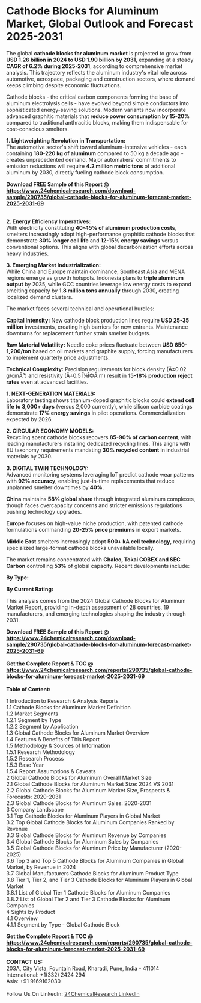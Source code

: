 <h1>Cathode Blocks for Aluminum Market, Global Outlook and Forecast 2025-2031</h1><p>The global <strong>cathode blocks for aluminum market</strong> is projected to grow from <strong>USD 1.26 billion in 2024 to USD 1.90 billion by 2031</strong>, expanding at a steady <strong>CAGR of 6.2% during 2025-2031</strong>, according to comprehensive market analysis. This trajectory reflects the aluminum industry's vital role across automotive, aerospace, packaging and construction sectors, where demand keeps climbing despite economic fluctuations.</p><p>Cathode blocks - the critical carbon components forming the base of aluminum electrolysis cells - have evolved beyond simple conductors into sophisticated energy-saving solutions. Modern variants now incorporate advanced graphitic materials that <strong>reduce power consumption by 15-20%</strong> compared to traditional anthracitic blocks, making them indispensable for cost-conscious smelters.</p><p><strong>1. Lightweighting Revolution in Transportation:</strong><br>
The automotive sector's shift toward aluminum-intensive vehicles - each containing <strong>180-220 kg of aluminum</strong> compared to 50 kg a decade ago - creates unprecedented demand. Major automakers' commitments to emission reductions will require <strong>4.2 million metric tons</strong> of additional aluminum by 2030, directly fueling cathode block consumption.</p><div><b>Download FREE Sample of this Report @ 
            <a href="https://www.24chemicalresearch.com/download-sample/290735/global-cathode-blocks-for-aluminum-forecast-market-2025-2031-69">
            https://www.24chemicalresearch.com/download-sample/290735/global-cathode-blocks-for-aluminum-forecast-market-2025-2031-69</a></b></div><br><p><strong>2. Energy Efficiency Imperatives:</strong><br>
With electricity constituting <strong>40-45% of aluminum production costs</strong>, smelters increasingly adopt high-performance graphitic cathode blocks that demonstrate <strong>30% longer cell life</strong> and <strong>12-15% energy savings</strong> versus conventional options. This aligns with global decarbonization efforts across heavy industries.</p><p><strong>3. Emerging Market Industrialization:</strong><br>
While China and Europe maintain dominance, Southeast Asia and MENA regions emerge as growth hotspots. Indonesia plans to <strong>triple aluminum output</strong> by 2035, while GCC countries leverage low energy costs to expand smelting capacity by <strong>1.8 million tons annually</strong> through 2030, creating localized demand clusters.</p><p>The market faces several technical and operational hurdles:</p><p><strong>Capital Intensity:</strong> New cathode block production lines require <strong>USD 25-35 million</strong> investments, creating high barriers for new entrants. Maintenance downturns for replacement further strain smelter budgets.</p><p><strong>Raw Material Volatility:</strong> Needle coke prices fluctuate between <strong>USD 650-1,200/ton</strong> based on oil markets and graphite supply, forcing manufacturers to implement quarterly price adjustments.</p><p><strong>Technical Complexity:</strong> Precision requirements for block density (Â±0.02 g/cmÂ³) and resistivity (Â±0.5 Î¼Î©Â·m) result in <strong>15-18% production reject rates</strong> even at advanced facilities.</p><p><strong>1. NEXT-GENERATION MATERIALS:</strong><br>
Laboratory testing shows titanium-doped graphitic blocks could <strong>extend cell life to 3,000+ days</strong> (versus 2,000 currently), while silicon carbide coatings demonstrate <strong>17% energy savings</strong> in pilot operations. Commercialization expected by 2026.</p><p><strong>2. CIRCULAR ECONOMY MODELS:</strong><br>
Recycling spent cathode blocks recovers <strong>85-90% of carbon content</strong>, with leading manufacturers installing dedicated recycling lines. This aligns with EU taxonomy requirements mandating <strong>30% recycled content</strong> in industrial materials by 2030.</p><p><strong>3. DIGITAL TWIN TECHNOLOGY:</strong><br>
Advanced monitoring systems leveraging IoT predict cathode wear patterns with <strong>92% accuracy</strong>, enabling just-in-time replacements that reduce unplanned smelter downtimes by <strong>40%</strong>.</p><p><strong>China</strong> maintains <strong>58% global share</strong> through integrated aluminum complexes, though faces overcapacity concerns and stricter emissions regulations pushing technology upgrades.</p><p><strong>Europe</strong> focuses on high-value niche production, with patented cathode formulations commanding <strong>20-25% price premiums</strong> in export markets.</p><p><strong>Middle East</strong> smelters increasingly adopt <strong>500+ kA cell technology</strong>, requiring specialized large-format cathode blocks unavailable locally.</p><p>The market remains concentrated with <strong>Chalco, Tokai COBEX and SEC Carbon</strong> controlling <strong>53%</strong> of global capacity. Recent developments include:</p><p><strong>By Type:</strong></p><p><strong>By Current Rating:</strong></p><p>This analysis comes from the 2024 Global Cathode Blocks for Aluminum Market Report, providing in-depth assessment of 28 countries, 19 manufacturers, and emerging technologies shaping the industry through 2031.</p><div><b>Download FREE Sample of this Report @ 
            <a href="https://www.24chemicalresearch.com/download-sample/290735/global-cathode-blocks-for-aluminum-forecast-market-2025-2031-69">
            https://www.24chemicalresearch.com/download-sample/290735/global-cathode-blocks-for-aluminum-forecast-market-2025-2031-69</a></b></div><br><div><b>Get the Complete Report & TOC @ 
            <a href="https://www.24chemicalresearch.com/reports/290735/global-cathode-blocks-for-aluminum-forecast-market-2025-2031-69">
            https://www.24chemicalresearch.com/reports/290735/global-cathode-blocks-for-aluminum-forecast-market-2025-2031-69</a></b></div><br>
            <b>Table of Content:</b><p>1 Introduction to Research & Analysis Reports<br />
 1.1 Cathode Blocks for Aluminum Market Definition<br />
 1.2 Market Segments<br />
 1.2.1 Segment by Type<br />
 1.2.2 Segment by Application<br />
 1.3 Global Cathode Blocks for Aluminum Market Overview<br />
 1.4 Features & Benefits of This Report<br />
 1.5 Methodology & Sources of Information<br />
 1.5.1 Research Methodology<br />
 1.5.2 Research Process<br />
 1.5.3 Base Year<br />
 1.5.4 Report Assumptions & Caveats<br />
2 Global Cathode Blocks for Aluminum Overall Market Size<br />
 2.1 Global Cathode Blocks for Aluminum Market Size: 2024 VS 2031<br />
 2.2 Global Cathode Blocks for Aluminum Market Size, Prospects & Forecasts: 2020-2031<br />
 2.3 Global Cathode Blocks for Aluminum Sales: 2020-2031<br />
3 Company Landscape<br />
 3.1 Top Cathode Blocks for Aluminum Players in Global Market<br />
 3.2 Top Global Cathode Blocks for Aluminum Companies Ranked by Revenue<br />
 3.3 Global Cathode Blocks for Aluminum Revenue by Companies<br />
 3.4 Global Cathode Blocks for Aluminum Sales by Companies<br />
 3.5 Global Cathode Blocks for Aluminum Price by Manufacturer (2020-2025)<br />
 3.6 Top 3 and Top 5 Cathode Blocks for Aluminum Companies in Global Market, by Revenue in 2024<br />
 3.7 Global Manufacturers Cathode Blocks for Aluminum Product Type<br />
 3.8 Tier 1, Tier 2, and Tier 3 Cathode Blocks for Aluminum Players in Global Market<br />
 3.8.1 List of Global Tier 1 Cathode Blocks for Aluminum Companies<br />
 3.8.2 List of Global Tier 2 and Tier 3 Cathode Blocks for Aluminum Companies<br />
4 Sights by Product<br />
 4.1 Overview<br />
 4.1.1 Segment by Type - Global Cathode Block</p><div><b>Get the Complete Report & TOC @ 
            <a href="https://www.24chemicalresearch.com/reports/290735/global-cathode-blocks-for-aluminum-forecast-market-2025-2031-69">
            https://www.24chemicalresearch.com/reports/290735/global-cathode-blocks-for-aluminum-forecast-market-2025-2031-69</a></b></div><br><b>CONTACT US:</b><br>
            203A, City Vista, Fountain Road, Kharadi, Pune, India - 411014<br>
            International: +1(332) 2424 294<br>
            Asia: +91 9169162030 <br><br>
            Follow Us On LinkedIn: <a href="https://www.linkedin.com/company/24chemicalresearch/">24ChemicalResearch LinkedIn</a>